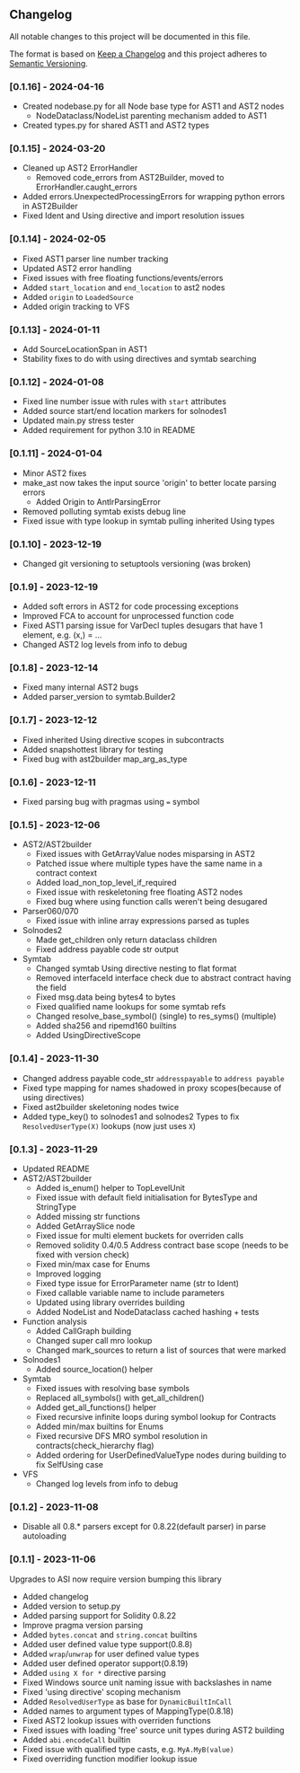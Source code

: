  
## Changelog
All notable changes to this project will be documented in this file.
 
The format is based on [Keep a Changelog](http://keepachangelog.com/)
and this project adheres to [Semantic Versioning](http://semver.org/).

### [0.1.16] - 2024-04-16
 - Created nodebase.py for all Node base type for AST1 and AST2 nodes
   - NodeDataclass/NodeList parenting mechanism added to AST1
 - Created types.py for shared AST1 and AST2 types

### [0.1.15] - 2024-03-20
 - Cleaned up AST2 ErrorHandler
   - Removed code_errors from AST2Builder, moved to ErrorHandler.caught_errors
 - Added errors.UnexpectedProcessingErrors for wrapping python errors in AST2Builder
 - Fixed Ident and Using directive and import resolution issues

### [0.1.14] - 2024-02-05
 - Fixed AST1 parser line number tracking
 - Updated AST2 error handling
 - Fixed issues with free floating functions/events/errors
 - Added `start_location` and `end_location` to ast2 nodes
 - Added `origin` to `LoadedSource`
 - Added origin tracking to VFS


### [0.1.13] - 2024-01-11
 - Add SourceLocationSpan in AST1
 - Stability fixes to do with using directives and symtab searching

### [0.1.12] - 2024-01-08
- Fixed line number issue with rules with `start` attributes
- Added source start/end location markers for solnodes1
- Updated main.py stress tester
- Added requirement for python 3.10 in README

### [0.1.11] - 2024-01-04
 - Minor AST2 fixes
 - make_ast now takes the input source 'origin' to better locate parsing errors
   - Added Origin to AntlrParsingError
 - Removed polluting symtab exists debug line
 - Fixed issue with type lookup in symtab pulling inherited Using types

### [0.1.10] - 2023-12-19
 - Changed git versioning to setuptools versioning (was broken)

### [0.1.9] - 2023-12-19
 - Added soft errors in AST2 for code processing exceptions
 - Improved FCA to account for unprocessed function code
 - Fixed AST1 parsing issue for VarDecl tuples desugars that have 1 element, e.g. (x,) = ...
 - Changed AST2 log levels from info to debug

### [0.1.8] - 2023-12-14
 - Fixed many internal AST2 bugs
 - Added parser_version to symtab.Builder2

### [0.1.7] - 2023-12-12
 - Fixed inherited Using directive scopes in subcontracts
 - Added snapshottest library for testing
 - Fixed bug with ast2builder map_arg_as_type

### [0.1.6] - 2023-12-11
 - Fixed parsing bug with pragmas using `=` symbol

### [0.1.5] - 2023-12-06

 - AST2/AST2builder
   - Fixed issues with GetArrayValue nodes misparsing in AST2
   - Patched issue where multiple types have the same name in a contract context
   - Added load_non_top_level_if_required
   - Fixed issue with reskeletoning free floating AST2 nodes
   - Fixed bug where using function calls weren't being desugared
 - Parser060/070
   - Fixed issue with inline array expressions parsed as tuples
 - Solnodes2
   - Made get_children only return dataclass children
   - Fixed address payable code str output
- Symtab
  - Changed symtab Using directive nesting to flat format
  - Removed interfaceId interface check due to abstract contract having the field
  - Fixed msg.data being bytes4 to bytes
  - Fixed qualified name lookups for some symtab refs
  - Changed resolve_base_symbol() (single) to res_syms() (multiple)
  - Added sha256 and ripemd160 builtins
  - Added UsingDirectiveScope

### [0.1.4] - 2023-11-30
 - Changed address payable code_str `addresspayable` to `address payable`
 - Fixed type mapping for names shadowed in proxy scopes(because of using directives)
 - Fixed ast2builder skeletoning nodes twice
 - Added type_key() to solnodes1 and solnodes2 Types to fix `ResolvedUserType(X)` lookups (now just uses `X`)

### [0.1.3] - 2023-11-29
 - Updated README
 - AST2/AST2builder
   - Added is_enum() helper to TopLevelUnit
   - Fixed issue with default field initialisation for BytesType and StringType
   - Added missing str functions
   - Added GetArraySlice node
   - Fixed issue for multi element buckets for overriden calls
   - Removed solidity 0.4/0.5 Address contract base scope (needs to be fixed with version check)
   - Fixed min/max case for Enums
   - Improved logging
   - Fixed type issue for ErrorParameter name (str to Ident)
   - Fixed callable variable name to include parameters
   - Updated using library overrides building
   - Added NodeList and NodeDataclass cached hashing + tests
 - Function analysis
   - Added CallGraph building
   - Changed super call mro lookup
   - Changed mark_sources to return a list of sources that were marked
 - Solnodes1
   - Added source_location() helper
 - Symtab
   - Fixed issues with resolving base symbols
   - Replaced all_symbols() with get_all_children()
   - Added get_all_functions() helper
   - Fixed recursive infinite loops during symbol lookup for Contracts
   - Added min/max builtins for Enums
   - Fixed recursive DFS MRO symbol resolution in contracts(check_hierarchy flag)
   - Added ordering for UserDefinedValueType nodes during building to fix SelfUsing case
 - VFS
   - Changed log levels from info to debug

### [0.1.2] - 2023-11-08
- Disable all 0.8.* parsers except for 0.8.22(default parser) in parse autoloading

### [0.1.1] - 2023-11-06

Upgrades to ASI now require version bumping this library 

- Added changelog
- Added version to setup.py
- Added parsing support for Solidity 0.8.22
- Improve pragma version parsing
- Added `bytes.concat` and `string.concat` builtins
- Added user defined value type support(0.8.8)
- Added `wrap`/`unwrap` for user defined value types
- Added user defined operator support(0.8.19)
- Added `using X for *` directive parsing
- Fixed Windows source unit naming issue with backslashes in name
- Fixed 'using directive' scoping mechanism
- Added `ResolvedUserType` as base for `DynamicBuiltInCall`
- Added names to argument types of MappingType(0.8.18)
- Fixed AST2 lookup issues with overriden functions
- Fixed issues with loading 'free' source unit types during AST2 building
- Added `abi.encodeCall` builtin
- Fixed issue with qualified type casts, e.g. `MyA.MyB(value)`
- Fixed overriding function modifier lookup issue